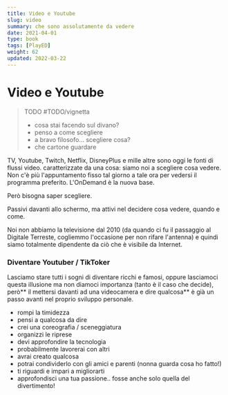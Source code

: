 ```yaml
---
title: Video e Youtube
slug: video
summary: che sono assolutamente da vedere
date: 2021-04-01
type: book
tags: [PlayED]
weight: 62
updated: 2022-03-22
---
```

# Video e Youtube

> TODO #TODO/vignetta  
> - cosa stai facendo sul divano?
> - penso a come scegliere
> - a bravo filosofo... scegliere cosa?
> - che cartone guardare

TV, Youtube, Twitch, Netflix, DisneyPlus e mille altre sono oggi le fonti di flussi video.
caratterizzate da una cosa: siamo noi a scegliere cosa vedere.
Non c'è più l'appuntamento fisso tal giorno a tale ora per vedersi il programma preferito.
L'OnDemand è la nuova base.

Però bisogna saper scegliere.

Passivi davanti allo schermo, ma attivi nel decidere cosa vedere, quando e come.

Noi non abbiamo la televisione dal 2010 (da quando ci fu il passaggio al Digitale Terreste, cogliemmo l'occasione per non rifare l'antenna) e quindi siamo totalmente dipendente da ciò che è visibile da Internet.

### Diventare Youtuber / TikToker

Lasciamo stare tutti i sogni di diventare ricchi e famosi, oppure lasciamoci questa illusione ma non diamoci importanza (tanto è il caso che decide), però** il mettersi davanti ad una videocamera e dire qualcosa** è già un passo avanti nel proprio sviluppo personale.

- rompi la timidezza
- pensi a qualcosa da dire
- crei una coreografia / sceneggiatura
- organizzi le riprese
- devi approfondire la tecnologia
- probabilmente lavorerai con altri
- avrai creato qualcosa
- potrai condividerlo con gli amici e parenti (nonna guarda cosa ho fatto!)
- ti riguardi e impari a migliorarti
- approfondisci una tua passione.. fosse anche solo quella del divertimento!

